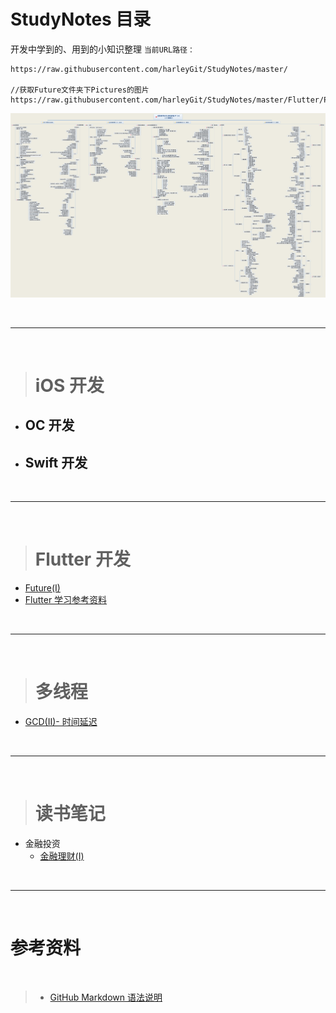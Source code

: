 # StudyNotes 目录
开发中学到的、用到的小知识整理
`当前URL路径：`
```
https://raw.githubusercontent.com/harleyGit/StudyNotes/master/

//获取Future文件夹下Pictures的图片
https://raw.githubusercontent.com/harleyGit/StudyNotes/master/Flutter/Pictures/future1.png
```


![iOS 系统学习教程](https://raw.githubusercontent.com/harleyGit/StudyNotes/master/iOS%20系统教程.png)


<br/>

***

<br/>

># iOS 开发

*	## OC 开发
        
*	## Swift 开发



<br/>

***

<br/>


># Flutter 开发
*	[Future(I)](https://github.com/harleyGit/StudyNotes/blob/master/Flutter/Future(I).md)
*	[Flutter 学习参考资料](https://raw.githubusercontent.com/harleyGit/StudyNotes/master/Flutter/Flutter%20学习参考资料.md)



<br/>

***

<br/>

># 多线程
*	[GCD(II)- 时间延迟](https://github.com/harleyGit/StudyNotes/blob/master/多线程/GCD(II)%20-%20时间延迟.md)
    
    
    
<br/>

***

<br/>

># 读书笔记

* 金融投资	
	* [金融理财(I)](https://github.com/harleyGit/StudyNotes/blob/master/读书笔记/金融理财(I).md)





<br/>

***

<br/>



# 参考资料
<br/>

> * [GitHub Markdown 语法说明](https://github.com/riku/Markdown-Syntax-CN/blob/master/syntax.md#p)






